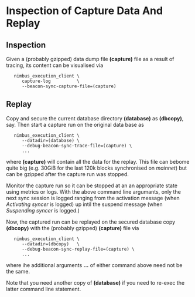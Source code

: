 Inspection of Capture Data And Replay
=====================================

Inspection
----------

Given a (probably gzipped) data dump file **(capture)** file as a result of
tracing, its content can be visualised via

       nimbus_execution_client \
          capture-log          \
          --beacon-sync-capture-file=(capture)

Replay
------

Copy and secure the current database directory **(database)** as **(dbcopy)**,
say. Then start a capture run on the original data base as

       nimbus_execution_client \
          --datadir=(database) \
          --debug-beacon-sync-trace-file=(capture) \
          ...

where **(capture)** will contain all the data for the replay. This file can
bebome quite big (e.g. 30GiB for the last 120k blocks synchronised on
*mainnet*) but can be gzipped after the capture run was stopped.

Monitor the capture run so it can be stopped at an an appropriate state using
metrics or logs. With the above command line argumants, only the next sync
session is logged ranging from the activation message (when *Activating syncer*
is logged) up intil the suspend message (when *Suspending syncer* is logged.)

Now, the captured run can be replayed on the secured database copy
**(dbcopy)** with the (probably gzipped) **(capture)** file via

       nimbus_execution_client \
          --datadir=(dbcopy)   \
          --debug-beacon-sync-replay-file=(capture) \
          ...

where ihe additional arguments **...** of either command above need not be
the same.

Note that you need another copy of **(database)** if you need to re-exec the
latter command line statement.
